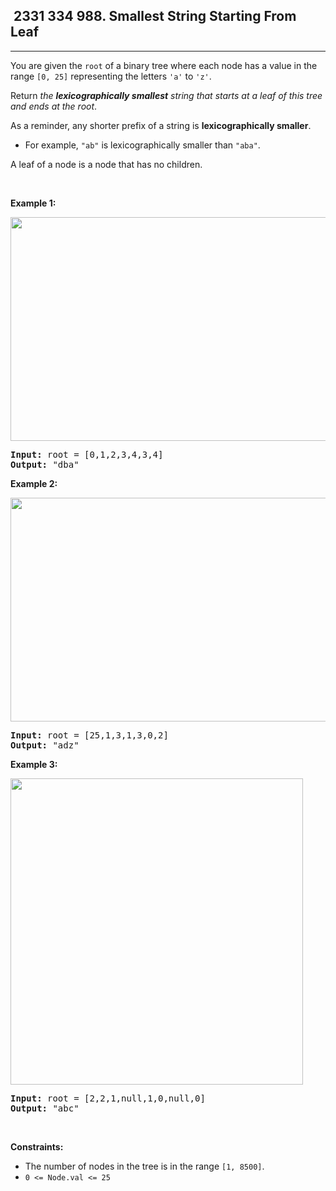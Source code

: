 <h2> 2331 334
988. Smallest String Starting From Leaf</h2><hr><div><p>You are given the <code>root</code> of a binary tree where each node has a value in the range <code>[0, 25]</code> representing the letters <code>'a'</code> to <code>'z'</code>.</p>

<p>Return <em>the <strong>lexicographically smallest</strong> string that starts at a leaf of this tree and ends at the root</em>.</p>

<p>As a reminder, any shorter prefix of a string is <strong>lexicographically smaller</strong>.</p>

<ul>
	<li>For example, <code>"ab"</code> is lexicographically smaller than <code>"aba"</code>.</li>
</ul>

<p>A leaf of a node is a node that has no children.</p>

<p>&nbsp;</p>
<p><strong class="example">Example 1:</strong></p>
<img alt="" src="https://assets.leetcode.com/uploads/2019/01/30/tree1.png" style="width: 534px; height: 358px;">
<pre><strong>Input:</strong> root = [0,1,2,3,4,3,4]
<strong>Output:</strong> "dba"
</pre>

<p><strong class="example">Example 2:</strong></p>
<img alt="" src="https://assets.leetcode.com/uploads/2019/01/30/tree2.png" style="width: 534px; height: 358px;">
<pre><strong>Input:</strong> root = [25,1,3,1,3,0,2]
<strong>Output:</strong> "adz"
</pre>

<p><strong class="example">Example 3:</strong></p>
<img alt="" src="https://assets.leetcode.com/uploads/2019/02/01/tree3.png" style="height: 490px; width: 468px;">
<pre><strong>Input:</strong> root = [2,2,1,null,1,0,null,0]
<strong>Output:</strong> "abc"
</pre>

<p>&nbsp;</p>
<p><strong>Constraints:</strong></p>

<ul>
	<li>The number of nodes in the tree is in the range <code>[1, 8500]</code>.</li>
	<li><code>0 &lt;= Node.val &lt;= 25</code></li>
</ul>
</div>